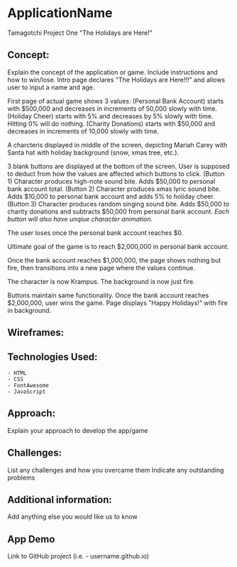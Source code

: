 # ApplicationName
Tamagotchi Project One
"The Holidays are Here!"

## Concept:
Explain the concept of the application or game. Include instructions and how to win/lose.
Intro page declares "The Holidays are Here!!!" and allows user to input a name and age.

First page of actual game shows 3 values:
(Personal Bank Account) starts with $500,000 and decreases in increments of 
50,000 slowly with time.
(Holiday Cheer) starts with 5% and decreases by 5% slowly with time. Hitting 0% will do nothing.
(Charity Donations) starts with $50,000 and decreases in increments of 10,000 slowly with time.

A charcteris displayed in middle of the screen, depicting Mariah Carey with Santa hat with holiday background (snow, xmas tree, etc.).

3 blank buttons are displayed at the bottom of the screen. 
User is supposed to deduct from how the values are affected which buttons to click.
(Button 1) Character produces high-note sound bite. Adds $50,000 to personal bank account total.
(Button 2) Character produces xmas lyric sound bite. Adds $10,000 to personal bank account and adds 5% to holiday cheer.
(Button 3) Character produces random singing sound bite. Adds $50,000 to charity donations and subtracts $50,000 from personal bank account.
*Each button will also have unqiue character animation.*

The user loses once the personal bank account reaches $0.

Ultimate goal of the game is to reach $2,000,000 in personal bank account.

Once the bank account reaches $1,000,000, the page shows nothing but fire, then transitions into a new page where the values continue.

The character is now Krampus. The background is now just fire.

Buttons maintain same functionality. Once the bank account reaches $2,000,000, user wins the game. Page displays "Happy Holidays!" with fire in background.

## Wireframes:

## Technologies Used:
    - HTML
    - CSS
    - FontAwesome
    - JavaScript

## Approach:
Explain your approach to develop the app/game

## Challenges:
List any challenges and how you overcame them
Indicate any outstanding problems

## Additional information:
Add anything else you would like us to know

## App Demo
Link to GitHub project (i.e. - username.github.io)

